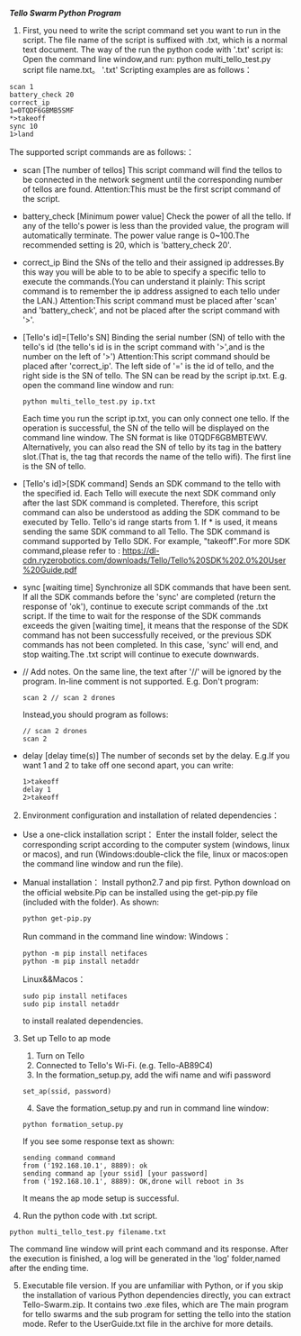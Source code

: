 ***Tello Swarm Python Program***
1. First, you need to write the script command set you want to run in the script. 
The file name of the script is suffixed with .txt, which is a normal text document.
The way of the run the python code with '.txt' script is: Open the command line window,and run: python multi_tello_test.py script file name.txt。
'.txt' Scripting examples are as follows：
```
scan 1
battery_check 20
correct_ip
1=0TQDF6GBMB5SMF
*>takeoff
sync 10
1>land
```
The supported script commands are as follows:：
- scan [The number of tellos]
  This script command will find the tellos to be connected in the network segment until the corresponding number of tellos are found.
  Attention:This must be the first script command of the script.
  
- battery_check [Minimum power value]
  Check the power of all the tello. If any of the tello's power is less than the provided value, the program will automatically terminate.
  The power value range is 0~100.The recommended setting is 20, which is 'battery_check 20'.
  
- correct_ip
  Bind the SNs of the tello and their assigned ip addresses.By this way you will be able to to be able to specify a specific tello to execute 
  the commands.(You can understand it plainly: This script command is to remember the ip address assigned to each tello under the LAN.)
  Attention:This script command must be placed after 'scan' and 'battery_check', and not be placed after the script command with '>'.
  
- [Tello's id]=[Tello's SN]
  Binding the serial number (SN) of tello with the tello's id (the tello's id is in the script command with '>',and is the number on the left of '>')
  Attention:This script command should be placed after 'correct_ip'.
  The left side of '=' is the id of tello, and the right side is the SN of tello.
  The SN can be read by the script ip.txt.
  E.g. open the command line window and run: 
  ```
  python multi_tello_test.py ip.txt
  ```
  Each time you run the script ip.txt, you can only connect one tello. If the operation is successful, the SN of the tello will be displayed on the command line window. 
  The SN format is like 0TQDF6GBMBTEWV.
  Alternatively, you can also read the SN of tello by its tag in the battery slot.(That is, the tag that records the name of the tello wifi). 
  The first line is the SN of tello.
  
- [Tello's id]>[SDK command]
  Sends an SDK command to the tello with the specified id. Each Tello will execute the next SDK command only after the last SDK command is completed. 
  Therefore, this script command can also be understood as adding the SDK command to be executed by Tello.
  Tello's id range starts from 1. If * is used, it means sending the same SDK command to all Tello.
  The SDK command is command supported by Tello SDK. For example, "takeoff".For more SDK command,please refer to :
  https://dl-cdn.ryzerobotics.com/downloads/Tello/Tello%20SDK%202.0%20User%20Guide.pdf
  
- sync [waiting time]
  Synchronize all SDK commands that have been sent.
  If all the SDK commands before the 'sync' are completed (return the response of 'ok'), continue to execute script commands of the .txt script.
  If the time to wait for the response of the SDK commands exceeds the given [waiting time], it means that the response of the 
  SDK command has not been successfully received, or the previous SDK commands has not been completed.
  In this case, 'sync' will end, and stop waiting.The .txt script will continue to execute downwards.
  
- // 
  Add notes.
  On the same line, the text after '//' will be ignored by the program.
  In-line comment is not supported.
  E.g. Don't program:
  ```
  scan 2 // scan 2 drones
  ```
  Instead,you should program as follows:
  ```
  // scan 2 drones
  scan 2
  ```
  
- delay [delay time(s)]
  The number of seconds set by the delay.
  E.g.If you want 1 and 2 to take off one second apart, you can write:
  ```
  1>takeoff
  delay 1
  2>takeoff
  ```
2. Environment configuration and installation of related dependencies：

- Use a one-click installation script：
  Enter the install folder, select the corresponding script according to the computer system (windows, linux or macos), 
  and run (Windows:double-click the file, linux or macos:open the command line window and run the file).

- Manual installation：
  Install python2.7 and pip first. Python download on the official website.Pip can be installed using the get-pip.py file 
  (included with the folder). As shown:
  ```
  python get-pip.py
  ```
  Run command in the command line window:
  Windows：
  ```
  python -m pip install netifaces
  python -m pip install netaddr
  ```
  Linux&&Macos：
  ```
  sudo pip install netifaces
  sudo pip install netaddr
  ```
  to install realated dependencies. 

3. Set up Tello to ap mode
      1) Turn on Tello
      2) Connected  to Tello's Wi-Fi. (e.g. Tello-AB89C4)
      3) In the formation_setup.py, add the wifi name and wifi password
      ```
      set_ap(ssid, password)
      ``` 
      4) Save the formation_setup.py and run in command line window:
      ```
      python formation_setup.py
      ``` 
      If you see some response text as shown:
      ```
      sending command command
      from ('192.168.10.1', 8889): ok
      sending command ap [your ssid] [your password]
      from ('192.168.10.1', 8889): OK,drone will reboot in 3s
      ``` 
      It means the ap mode setup is successful.

4. Run the python code with .txt script.
  ```
  python multi_tello_test.py filename.txt
  ```
  The command line window will print each command and its response. 
  After the execution is finished, a log will be generated in the 'log' folder,named after the ending time.

5. Executable file version.
  If you are unfamiliar with Python, or if you skip the installation of various Python dependencies directly, 
  you can extract Tello-Swarm.zip. It contains two .exe files, which are
  The main program for tello swarms and the sub program for setting the tello into the station mode.
  Refer to the UserGuide.txt file in the archive for more details.
